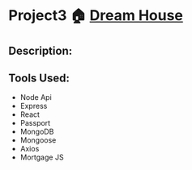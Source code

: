 # Project3 :house:  [Dream House](https://newdreamhouse.herokuapp.com)
## Description:


## Tools Used:
* Node Api
* Express 
* React
* Passport
* MongoDB
* Mongoose
* Axios
* Mortgage JS
